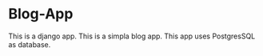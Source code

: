 # Blog-App
This is a django app.
This is a simpla blog app.
This app uses PostgresSQL as database.

